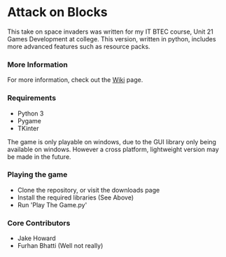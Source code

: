 # Attack on Blocks #

This take on space invaders was written for my IT BTEC course, Unit 21 Games Development at college. This version, written in python, includes more advanced features such as resource packs. 

### More Information ###

For more information, check out the [Wiki](//bitbucket.org/TheOrangeOne/attack-on-blocks/wiki) page.

### Requirements ###

* Python 3
* Pygame
* TKinter

The game is only playable on windows, due to the GUI library only being available on windows. However a cross platform, lightweight version may be made in the future.

### Playing the game ###

* Clone the repository, or visit the downloads page
* Install the required libraries (See Above)
* Run 'Play The Game.py'

### Core Contributors ###

* Jake Howard
* Furhan Bhatti (Well not really)
